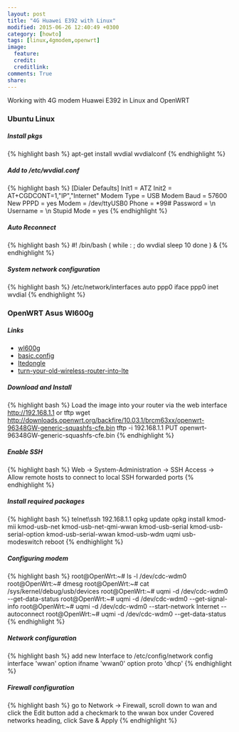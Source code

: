 ```yaml
---
layout: post
title: "4G Huawei E392 with Linux"
modified: 2015-06-26 12:40:49 +0300
category: [howto]
tags: [linux,4gmodem,openwrt]
image:
  feature: 
  credit: 
  creditlink: 
comments: True
share: 
---
```

Working with 4G modem Huawei E392 in Linux and OpenWRT

### Ubuntu Linux

##### Install pkgs
{% highlight bash %}
apt-get install wvdial
wvdialconf
{% endhighlight %}

##### Add to /etc/wvdial.conf 
{% highlight bash %}
[Dialer Defaults]
Init1 = ATZ
Init2 = AT+CGDCONT=1,"IP","Internet"
Modem Type = USB Modem
Baud = 57600
New PPPD = yes
Modem = /dev/ttyUSB0
Phone = *99#
Password = \n 
Username = \n
Stupid Mode = yes
{% endhighlight %}

##### Auto Reconnect
{% highlight bash %}
#! /bin/bash
(
   while : ; do
       wvdial
       sleep 10
   done
) &
{% endhighlight %}

##### System network configuration
{% highlight bash %}
/etc/network/interfaces
auto ppp0
iface ppp0 inet wvdial
{% endhighlight %}


### OpenWRT Asus Wl600g

##### Links
- [wl600g](http://wiki.openwrt.org/toh/asus/wl600g)
- [basic.config](http://wiki.openwrt.org/doc/howto/basic.config)
- [ltedongle](http://wiki.openwrt.org/doc/recipes/ltedongle)
- [turn-your-old-wireless-router-into-lte](http://intelnuc.blogspot.ru/2014/10/turn-your-old-wireless-router-into-lte.html)

##### Download and Install
{% highlight bash %}
Load the image into your router via the web interface http://192.168.1.1 or tftp
wget http://downloads.openwrt.org/backfire/10.03.1/brcm63xx/openwrt-96348GW-generic-squashfs-cfe.bin
tftp -i 192.168.1.1 PUT openwrt-96348GW-generic-squashfs-cfe.bin
{% endhighlight %}

##### Enable SSH
{% highlight bash %}
Web -> System-Administration -> SSH Access -> Allow remote hosts to connect to local SSH forwarded ports
{% endhighlight %}

##### Install required packages
{% highlight bash %}
telnet\ssh 192.168.1.1
opkg update
opkg install kmod-mii kmod-usb-net kmod-usb-net-qmi-wwan kmod-usb-serial kmod-usb-serial-option kmod-usb-serial-wwan kmod-usb-wdm uqmi usb-modeswitch
reboot
{% endhighlight %}

##### Configuring modem
{% highlight bash %}
root@OpenWrt:~# ls -l /dev/cdc-wdm0
root@OpenWrt:~# dmesg
root@OpenWrt:~# cat /sys/kernel/debug/usb/devices
root@OpenWrt:~# uqmi -d /dev/cdc-wdm0 --get-data-status
root@OpenWrt:~# uqmi -d /dev/cdc-wdm0 --get-signal-info
root@OpenWrt:~# uqmi -d /dev/cdc-wdm0 --start-network Internet --autoconnect
root@OpenWrt:~# uqmi -d /dev/cdc-wdm0 --get-data-status
{% endhighlight %}

##### Network configuration
{% highlight bash %}
add new Interface to /etc/config/network
config interface 'wwan'
option ifname 'wwan0'
option proto 'dhcp'
{% endhighlight %}

##### Firewall configuration
{% highlight bash %}
go to Network → Firewall, scroll down to wan and click the Edit button
add a checkmark to the wwan box under Covered networks heading, click Save & Apply
{% endhighlight %}
